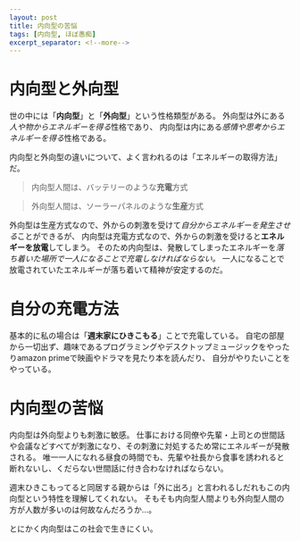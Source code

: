 ```yaml
---
layout: post
title: 内向型の苦悩
tags: [内向型, ほぼ愚痴]
excerpt_separator: <!--more-->
---
```


# 内向型と外向型

世の中には「**内向型**」と「**外向型**」という性格類型がある。
外向型は外にある*人や物からエネルギーを得る*性格であり、
内向型は内にある*感情や思考からエネルギーを得る*性格である。

内向型と外向型の違いについて、よく言われるのは「エネルギーの取得方法」だ。

> 内向型人間は、バッテリーのような**充電**方式

> 外向型人間は、ソーラーパネルのような**生産**方式

<!--more-->

外向型は生産方式なので、外からの刺激を受けて*自分からエネルギーを発生させる*ことができるが、
内向型は充電方式なので、外からの刺激を受けると**エネルギーを放電**してしまう。
そのため内向型は、発散してしまったエネルギーを*落ち着いた場所で一人になることで充電しなければならない。*
一人になることで放電されていたエネルギーが落ち着いて精神が安定するのだ。


# 自分の充電方法

基本的に私の場合は「**週末家にひきこもる**」ことで充電している。
自宅の部屋から一切出ず、趣味であるプログラミングやデスクトップミュージックをやったりamazon primeで映画やドラマを見たり本を読んだり、
自分がやりたいことをやっている。

# 内向型の苦悩

内向型は外向型よりも刺激に敏感。
仕事における同僚や先輩・上司との世間話や会議などすべてが刺激になり、その刺激に対処するため常にエネルギーが発散される。
唯一一人になれる昼食の時間でも、先輩や社長から食事を誘われると断れないし、くだらない世間話に付き合わなければならない。

週末ひきこもってると同居する親からは「外に出ろ」と言われるしだれもこの内向型という特性を理解してくれない。
そもそも内向型人間よりも外向型人間の方が人数が多いのは何故なんだろうか…。

とにかく内向型はこの社会で生きにくい。
